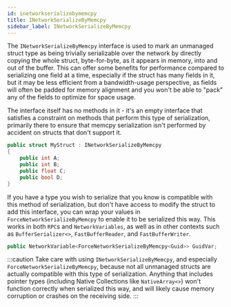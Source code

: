 ```yaml
---
id: inetworkserializebymemcpy
title: INetworkSerializeByMemcpy
sidebar_label: INetworkSerializeByMemcpy
---
```


The `INetworkSerializeByMemcpy` interface is used to mark an unmanaged struct type as being trivially serializable over the network by directly copying the whole struct, byte-for-byte, as it appears in memory, into and out of the buffer. This can offer some benefits for performance compared to serializing one field at a time, especially if the struct has many fields in it, but it may be less efficient from a bandwidth-usage perspective, as fields will often be padded for memory alignment and you won't be able to "pack" any of the fields to optimize for space usage.

The interface itself has no methods in it - it's an empty interface that satisfies a constraint on methods that perform this type of serialization, primarily there to ensure that memcpy serialization isn't performed by accident on structs that don't support it.

```csharp
public struct MyStruct : INetworkSerializeByMemcpy
{
    public int A;
    public int B;
    public float C;
    public bool D;
}
```

If you have a type you wish to serialize that you know is compatible with this method of serialization, but don't have access to modify the struct to add this interface, you can wrap your values in `ForceNetworkSerializeByMemcpy` to enable it to be serialized this way. This works in both `RPC`s and `NetworkVariables`, as well as in other contexts such as `BufferSerializer<>`, `FastBufferReader`, and `FastBufferWriter`.

```csharp
public NetworkVariable<ForceNetworkSerializeByMemcpy<Guid>> GuidVar;
```

:::caution
Take care with using `INetworkSerializeByMemcpy`, and especially `ForceNetworkSerializeByMemcpy`, because not all unmanaged structs are actually compatible with this type of serialization. Anything that includes pointer types (including Native Collections like `NativeArray<>`) won't function correctly when serialized this way, and will likely cause memory corruption or crashes on the receiving side.
:::
